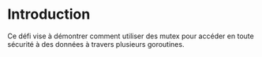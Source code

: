 # Introduction

Ce défi vise à démontrer comment utiliser des mutex pour accéder en toute sécurité à des données à travers plusieurs goroutines.
